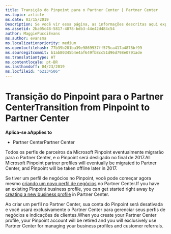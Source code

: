 ```yaml
---
title: Transição do Pinpoint para o Partner Center | Partner Center
ms.topic: article
ms.date: 03/15/2019
Description: Se você vir essa página, as informações descritas aqui explicam como fazer a transição do Pinpoint para o Partner Center.
ms.assetid: 2ba05c48-5817-4078-bdb3-44e42d484c54
author: MaggiePucciEvans
ms.author: evansma
ms.localizationpriority: medium
ms.openlocfilehash: 77b39b281ba39e9869937ff575ca417a4878bf99
ms.sourcegitcommit: b1ab80345b4e4af649fb8cc51d96d798e0791ade
ms.translationtype: HT
ms.contentlocale: pt-BR
ms.lasthandoff: 04/23/2019
ms.locfileid: "62134506"
---
```

# <a name="transition-from-pinpoint-to-partner-center"></a><span data-ttu-id="4ef90-103">Transição do Pinpoint para o Partner Center</span><span class="sxs-lookup"><span data-stu-id="4ef90-103">Transition from Pinpoint to Partner Center</span></span>

<span data-ttu-id="4ef90-104">**Aplica-se a**</span><span class="sxs-lookup"><span data-stu-id="4ef90-104">**Applies to**</span></span>

-  <span data-ttu-id="4ef90-105">Partner Center</span><span class="sxs-lookup"><span data-stu-id="4ef90-105">Partner Center</span></span>

<span data-ttu-id="4ef90-106">Todos os perfis de parceiros da Microsoft Pinpoint eventualmente migrarão para o Partner Center, e o Pinpoint será desligado no final de 2017.</span><span class="sxs-lookup"><span data-stu-id="4ef90-106">All Microsoft Pinpoint partner profiles will eventually be migrated to Partner Center, and Pinpoint will be taken offline later in 2017.</span></span> 

<span data-ttu-id="4ef90-107">Se tiver um perfil de negócios no Pinpoint, você pode começar agora mesmo [criando um novo perfil de negócios](create-a-marketing-profile.md) no Partner Center.</span><span class="sxs-lookup"><span data-stu-id="4ef90-107">If you have an existing Pinpoint business profile, you can get started right away by [creating a new business profile](create-a-marketing-profile.md) in Partner Center.</span></span>

<span data-ttu-id="4ef90-108">Ao criar um perfil no Partner Center, sua conta do Pinpoint será desativada e você usará exclusivamente o Partner Center para gerenciar seus perfis de negócios e indicações de clientes.</span><span class="sxs-lookup"><span data-stu-id="4ef90-108">When you create your Partner Center profile, your Pinpoint account will be retired and you will exclusively use Partner Center for managing your business profiles and customer referrals.</span></span>